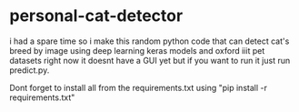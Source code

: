 # personal-cat-detector
i had a spare time so i make this random python code that can detect cat's breed by image using deep learning keras models and oxford iiit pet datasets
right now it doesnt have a GUI yet but if you want to run it just run predict.py.

Dont forget to install all from the requirements.txt using
"pip install -r requirements.txt"


